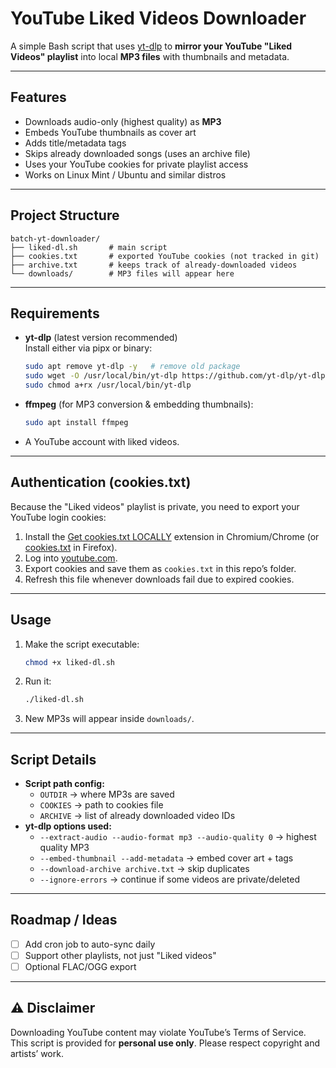 # YouTube Liked Videos Downloader

A simple Bash script that uses [yt-dlp](https://github.com/yt-dlp/yt-dlp) to **mirror your YouTube "Liked Videos" playlist** into local **MP3 files** with thumbnails and metadata.

---

## Features
- Downloads audio-only (highest quality) as **MP3**  
- Embeds YouTube thumbnails as cover art  
- Adds title/metadata tags  
- Skips already downloaded songs (uses an archive file)  
- Uses your YouTube cookies for private playlist access  
- Works on Linux Mint / Ubuntu and similar distros  

---

## Project Structure
```
batch-yt-downloader/
├── liked-dl.sh       # main script
├── cookies.txt       # exported YouTube cookies (not tracked in git)
├── archive.txt       # keeps track of already-downloaded videos
└── downloads/        # MP3 files will appear here
```

---

## Requirements

- **yt-dlp** (latest version recommended)  
  Install either via pipx or binary:
  ```bash
  sudo apt remove yt-dlp -y   # remove old package
  sudo wget -O /usr/local/bin/yt-dlp https://github.com/yt-dlp/yt-dlp/releases/latest/download/yt-dlp
  sudo chmod a+rx /usr/local/bin/yt-dlp
  ```

- **ffmpeg** (for MP3 conversion & embedding thumbnails):
  ```bash
  sudo apt install ffmpeg
  ```

- A YouTube account with liked videos.

---

## Authentication (cookies.txt)

Because the "Liked videos" playlist is private, you need to export your YouTube login cookies:

1. Install the [Get cookies.txt LOCALLY](https://chromewebstore.google.com/detail/get-cookiestxt-locally/cclelndahbckbenkjhflpdbgdldlbecc) extension in Chromium/Chrome (or [cookies.txt](https://addons.mozilla.org/en-US/firefox/addon/cookies-txt/) in Firefox).  
2. Log into [youtube.com](https://youtube.com).  
3. Export cookies and save them as `cookies.txt` in this repo’s folder.  
4. Refresh this file whenever downloads fail due to expired cookies.

---

## Usage

1. Make the script executable:
   ```bash
   chmod +x liked-dl.sh
   ```

2. Run it:
   ```bash
   ./liked-dl.sh
   ```

3. New MP3s will appear inside `downloads/`.

---

## Script Details

- **Script path config:**
  - `OUTDIR` → where MP3s are saved  
  - `COOKIES` → path to cookies file  
  - `ARCHIVE` → list of already downloaded video IDs  
- **yt-dlp options used:**
  - `--extract-audio --audio-format mp3 --audio-quality 0` → highest quality MP3  
  - `--embed-thumbnail --add-metadata` → embed cover art + tags  
  - `--download-archive archive.txt` → skip duplicates  
  - `--ignore-errors` → continue if some videos are private/deleted  

---

## Roadmap / Ideas
- [ ] Add cron job to auto-sync daily  
- [ ] Support other playlists, not just "Liked videos"  
- [ ] Optional FLAC/OGG export  

---

## ⚠️ Disclaimer
Downloading YouTube content may violate YouTube’s Terms of Service. This script is provided for **personal use only**. Please respect copyright and artists’ work.
